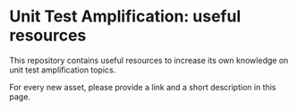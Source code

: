 # Unit Test Amplification: useful resources
This repository contains useful resources to increase its own knowledge on unit test amplification topics.

For every new asset, please provide a link and a short description in this page.
